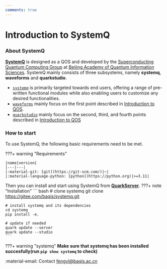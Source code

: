 ```yaml
---
comments: true
---
```


# **Introduction to SystemQ**


### **About SystemQ**
[**SystemQ**](https://gitee.com/baqis/systemq.git) is designed as a QOS and developed by the [Superconducting Quantum Computing Group](http://sqc.baqis.ac.cn/) at [Beijing Academy of Quantum Information Sciences](http://baqis.ac.cn/). SystemQ mainly consists of three subsystems, namely **systemq**, **waveforms** and **quarkstudio**.

- [`systemq`](https://gitee.com/baqis/systemq.git) is primarily targeted towards end users, offering a range of pre-written functional modules while also enabling users to customize any desired functionalities.
- [`waveforms`](https://quarkstudio.readthedocs.io/en/latest/usage/waveform/) mainly focus on the first point described in [Introduction to QOS](https://quarkstudio.readthedocs.io/en/latest/usage/#introduction-to-qos).
- [`quarkstudio`](https://quarkstudio.readthedocs.io/en/latest/usage/quark/) mainly focus on the second, third, and fourth points described in [Introduction to QOS](https://quarkstudio.readthedocs.io/en/latest/usage/#introduction-to-qos)


### **How to start**
<!-- For instructions on how to use SystemQ, please refer to [Usage](https://quarkstudio.readthedocs.io/en/latest/usage/) -->

To use SystemQ, the following basic requirements need to be met.
<div class="result" markdown>
???+ warning "Requirements"
    <!-- ![SystemQ](image/aniatom.gif){ align=right width="150"} -->

    |name|version|
    |---|---|
    |:material-git: [git](https://git-scm.com/)|~|
    |:material-language-python: [python](https://python.org)|>=3.11|
</div>

Then you can install and start using SystemQ from [**QuarkServer**](https://quarkstudio.readthedocs.io/en/latest/usage/quark/server/).
???+ note "Installation"
    ``` bash
    # clone systemq
    git clone https://gitee.com/baqis/systemq.git

    # install systemq and its dependencies
    cd systemq
    pip install -e.

    # update if needed
    quark update --server
    quark update --studio
    ```

???+ warning "systemq"
    **Make sure that systemq has been installed succesfully(run `pip show systemq` to check)**


:material-email: Contact [fengyl@baqis.ac.cn]()